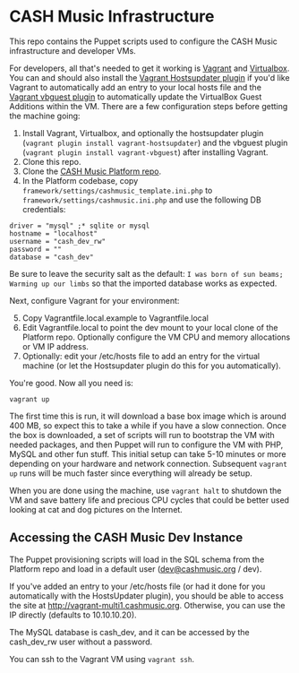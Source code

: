 # CASH Music Infrastructure

This repo contains the Puppet scripts used to configure the CASH Music infrastructure and developer VMs.

For developers, all that's needed to get it working is [Vagrant](http://www.vagrantup.com/) and [Virtualbox](https://www.virtualbox.org/). You can and should also install the [Vagrant Hostsupdater plugin](https://github.com/cogitatio/vagrant-hostsupdater) if you'd like Vagrant to automatically add an entry to your local hosts file and the [Vagrant vbguest plugin](https://github.com/dotless-de/vagrant-vbguest) to automatically update the VirtualBox Guest Additions within the VM. There are a few configuration steps before getting the machine going:

1. Install Vagrant, Virtualbox, and optionally the hostsupdater plugin (```vagrant plugin install vagrant-hostsupdater```) and the vbguest plugin (```vagrant plugin install vagrant-vbguest```) after installing Vagrant.
2. Clone this repo.
3. Clone the [CASH Music Platform repo](https://github.com/cashmusic/platform).
4. In the Platform codebase, copy ```framework/settings/cashmusic_template.ini.php``` to ```framework/settings/cashmusic.ini.php``` and use the following DB credentials:
```
driver = "mysql" ;* sqlite or mysql
hostname = "localhost"
username = "cash_dev_rw"
password = ""
database = "cash_dev"
```
Be sure to leave the security salt as the default: ```I was born of sun beams; Warming up our limbs``` so that the imported database works as expected.

Next, configure Vagrant for your environment:

5. Copy Vagrantfile.local.example to Vagrantfile.local
6. Edit Vagrantfile.local to point the dev mount to your local clone of the Platform repo. Optionally configure the VM CPU and memory allocations or VM IP address.
7. Optionally: edit your /etc/hosts file to add an entry for the virtual machine (or let the Hostsupdater plugin do this for you automatically).
  
You're good. Now all you need is:
  
```
vagrant up
```

The first time this is run, it will download a base box image which is around 400 MB, so expect this to take a while if you have a slow connection. Once the box is downloaded, a set of scripts will run to bootstrap the VM with needed packages, and then Puppet will run to configure the VM with PHP, MySQL and other fun stuff. This initial setup can take 5-10 minutes or more depending on your hardware and network connection. Subsequent ```vagrant up``` runs will be much faster since everything will already be setup.

When you are done using the machine, use ```vagrant halt``` to shutdown the VM and save battery life and precious CPU cycles that could be better used looking at cat and dog pictures on the Internet.

## Accessing the CASH Music Dev Instance
The Puppet provisioning scripts will load in the SQL schema from the Platform repo and load in a default user (dev@cashmusic.org / dev).

If you've added an entry to your /etc/hosts file (or had it done for you automatically with the HostsUpdater plugin), you should be able to access the site at http://vagrant-multi1.cashmusic.org.  Otherwise, you can use the IP directly (defaults to 10.10.10.20).

The MySQL database is cash_dev, and it can be accessed by the cash_dev_rw user without a password.

You can ssh to the Vagrant VM using ```vagrant ssh```.
